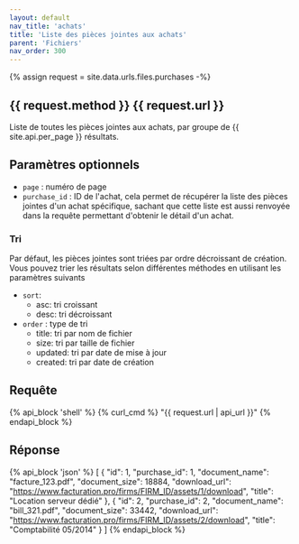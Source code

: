 ```yaml
---
layout: default
nav_title: 'achats'
title: 'Liste des pièces jointes aux achats'
parent: 'Fichiers'
nav_order: 300
---
```

{% assign request = site.data.urls.files.purchases -%}
## {{ request.method }} {{ request.url }}

Liste de toutes les pièces jointes aux achats, par groupe de {{ site.api.per_page }} résultats.<br/>

## Paramètres optionnels

* `page` : numéro de page
* `purchase_id` : ID de l'achat, cela permet de récupérer la liste des pièces jointes d'un achat spécifique, sachant que cette liste est aussi renvoyée dans la requête permettant d'obtenir le détail d'un achat.

### Tri

Par défaut, les pièces jointes sont triées par ordre décroissant de création.
Vous pouvez trier les résultats selon différentes méthodes en utilisant les paramètres suivants
* `sort`:
  - asc: tri croissant
  - desc: tri décroissant
* `order` : type de tri
  - title: tri par nom de fichier
  - size: tri par taille de fichier
  - updated: tri par date de mise à jour
  - created: tri par date de création

## Requête

{% api_block 'shell' %}
{% curl_cmd %} "{{ request.url | api_url }}"
{% endapi_block %}

## Réponse

{% api_block 'json' %}
[
  {
    "id": 1,
    "purchase_id": 1,
    "document_name": "facture_123.pdf",
    "document_size": 18884,
    "download_url": "https://www.facturation.pro/firms/FIRM_ID/assets/1/download",
    "title": "Location serveur dédié"
  },
  {
    "id": 2,
    "purchase_id": 2,
    "document_name": "bill_321.pdf",
    "document_size": 33442,
    "download_url": "https://www.facturation.pro/firms/FIRM_ID/assets/2/download",
    "title": "Comptabilité 05/2014"
  }
]
{% endapi_block %}
